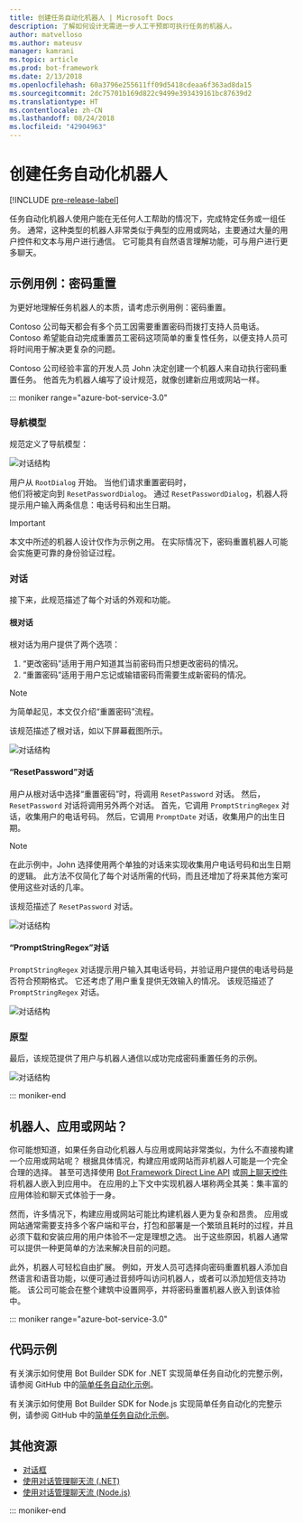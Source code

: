 ```yaml
---
title: 创建任务自动化机器人 | Microsoft Docs
description: 了解如何设计无需进一步人工干预即可执行任务的机器人。
author: matvelloso
ms.author: mateusv
manager: kamrani
ms.topic: article
ms.prod: bot-framework
ms.date: 2/13/2018
ms.openlocfilehash: 60a3796e255611ff09d5418cdeaa6f363ad8da15
ms.sourcegitcommit: 2dc75701b169d822c9499e393439161bc87639d2
ms.translationtype: HT
ms.contentlocale: zh-CN
ms.lasthandoff: 08/24/2018
ms.locfileid: "42904963"
---
```

# <a name="create-task-automation-bots"></a>创建任务自动化机器人

[!INCLUDE [pre-release-label](./includes/pre-release-label-v3.md)]

任务自动化机器人使用户能在无任何人工帮助的情况下，完成特定任务或一组任务。 通常，这种类型的机器人非常类似于典型的应用或网站，主要通过大量的用户控件和文本与用户进行通信。 它可能具有自然语言理解功能，可与用户进行更多聊天。 

## <a name="example-use-case-password-reset"></a>示例用例：密码重置

为更好地理解任务机器人的本质，请考虑示例用例：密码重置。 

Contoso 公司每天都会有多个员工因需要重置密码而拨打支持人员电话。 Contoso 希望能自动完成重置员工密码这项简单的重复性任务，以便支持人员可将时间用于解决更复杂的问题。 

Contoso 公司经验丰富的开发人员 John 决定创建一个机器人来自动执行密码重置任务。 他首先为机器人编写了设计规范，就像创建新应用或网站一样。 

::: moniker range="azure-bot-service-3.0"

### <a name="navigation-model"></a>导航模型

规范定义了导航模型：

![对话结构](~/media/bot-service-design-pattern-task-automation/simple-task1.png)

用户从 `RootDialog` 开始。 当他们请求重置密码时，  
他们将被定向到 `ResetPasswordDialog`。 通过 `ResetPasswordDialog`，机器人将提示用户输入两条信息：电话号码和出生日期。 

> [!IMPORTANT]
> 本文中所述的机器人设计仅作为示例之用。 在实际情况下，密码重置机器人可能会实施更可靠的身份验证过程。

### <a name="dialogs"></a>对话

接下来，此规范描述了每个对话的外观和功能。 

#### <a name="root-dialog"></a>根对话

根对话为用户提供了两个选项： 

1. “更改密码”适用于用户知道其当前密码而只想更改密码的情况。
2. “重置密码”适用于用户忘记或输错密码而需要生成新密码的情况。

> [!NOTE]
> 为简单起见，本文仅介绍“重置密码”流程。

该规范描述了根对话，如以下屏幕截图所示。

![对话结构](~/media/bot-service-design-pattern-task-automation/simple-task2.png)

#### <a name="resetpassword-dialog"></a>“ResetPassword”对话

用户从根对话中选择“重置密码”时，将调用 `ResetPassword` 对话。 
然后，`ResetPassword` 对话将调用另外两个对话。 
首先，它调用 `PromptStringRegex` 对话，收集用户的电话号码。 
然后，它调用 `PromptDate` 对话，收集用户的出生日期。 

> [!NOTE]
> 在此示例中，John 选择使用两个单独的对话来实现收集用户电话号码和出生日期的逻辑。 此方法不仅简化了每个对话所需的代码，而且还增加了将来其他方案可使用这些对话的几率。 

该规范描述了 `ResetPassword` 对话。

![对话结构](~/media/bot-service-design-pattern-task-automation/simple-task3.png)

#### <a name="promptstringregex-dialog"></a>“PromptStringRegex”对话

`PromptStringRegex` 对话提示用户输入其电话号码，并验证用户提供的电话号码是否符合预期格式。 
它还考虑了用户重复提供无效输入的情况。 
该规范描述了 `PromptStringRegex` 对话。

![对话结构](~/media/bot-service-design-pattern-task-automation/simple-task4.png)

### <a name="prototype"></a>原型

最后，该规范提供了用户与机器人通信以成功完成密码重置任务的示例。

![对话结构](~/media/bot-service-design-pattern-task-automation/simple-task5.png)

::: moniker-end 

## <a name="bot-app-or-website"></a>机器人、应用或网站？

你可能想知道，如果任务自动化机器人与应用或网站非常类似，为什么不直接构建一个应用或网站呢？ 根据具体情况，构建应用或网站而非机器人可能是一个完全合理的选择。 甚至可选择使用 [Bot Framework Direct Line API][directLineAPI] 或<a href="https://github.com/Microsoft/BotFramework-WebChat" target="_blank">网上聊天控件</a>将机器人嵌入到应用中。 在应用的上下文中实现机器人堪称两全其美：集丰富的应用体验和聊天式体验于一身。 

然而，许多情况下，构建应用或网站可能比构建机器人更为复杂和昂贵。 应用或网站通常需要支持多个客户端和平台，打包和部署是一个繁琐且耗时的过程，并且必须下载和安装应用的用户体验不一定是理想之选。 出于这些原因，机器人通常可以提供一种更简单的方法来解决目前的问题。 

此外，机器人可轻松自由扩展。 例如，开发人员可选择向密码重置机器人添加自然语言和语音功能，以便可通过音频呼叫访问机器人，或者可以添加短信支持功能。 该公司可能会在整个建筑中设置网亭，并将密码重置机器人嵌入到该体验中。

::: moniker range="azure-bot-service-3.0"
## <a name="sample-code"></a>代码示例

有关演示如何使用 Bot Builder SDK for .NET 实现简单任务自动化的完整示例，请参阅 GitHub 中的<a href="https://github.com/Microsoft/BotBuilder-Samples/tree/master/CSharp/capability-SimpleTaskAutomation" target="_blank">简单任务自动化示例</a>。

有关演示如何使用 Bot Builder SDK for Node.js 实现简单任务自动化的完整示例，请参阅 GitHub 中的<a href="https://github.com/Microsoft/BotBuilder-Samples/tree/master/Node/capability-SimpleTaskAutomation" target="_blank">简单任务自动化示例</a>。

## <a name="additional-resources"></a>其他资源

- [对话框](~/dotnet/bot-builder-dotnet-dialogs.md)
- [使用对话管理聊天流 (.NET)](~/dotnet/bot-builder-dotnet-manage-conversation-flow.md)
- [使用对话管理聊天流 (Node.js)](~/nodejs/bot-builder-nodejs-manage-conversation-flow.md)

::: moniker-end

[directLineAPI]: https://docs.botframework.com/en-us/restapi/directline3/#navtitle
